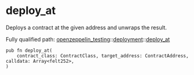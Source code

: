 # deploy_at

Deploys a contract at the given address and unwraps the result.

Fully qualified path: [openzeppelin_testing](./openzeppelin_testing.md)::[deployment](./openzeppelin_testing-deployment.md)::[deploy_at](./openzeppelin_testing-deployment-deploy_at.md)

<pre><code class="language-cairo">pub fn deploy_at(
    contract_class: ContractClass, target_address: ContractAddress, calldata: Array&lt;felt252&gt;,
)</code></pre>


